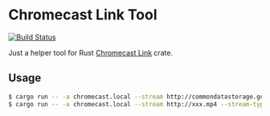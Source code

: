 # Chromecast Link Tool

[![Build Status](https://travis-ci.org/azasypkin/chromecast-link-tool.svg?branch=master)](https://travis-ci.org/azasypkin/chromecast-link-tool)

Just a helper tool for Rust [Chromecast Link](https://github.com/azasypkin/chromecast-link) crate.

## Usage
```bash
$ cargo run -- -a chromecast.local --stream http://commondatastorage.googleapis.com/gtv-videos-bucket/sample/BigBuckBunny.mp4 --media-type video/mp4
$ cargo run -- -a chromecast.local --stream http://xxx.mp4 --stream-type buffered
```